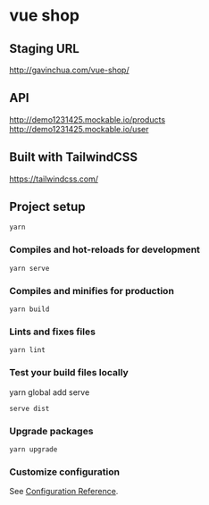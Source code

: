 # vue shop

## Staging URL
http://gavinchua.com/vue-shop/

## API
http://demo1231425.mockable.io/products  
http://demo1231425.mockable.io/user

## Built with TailwindCSS
https://tailwindcss.com/

## Project setup
```
yarn
```

### Compiles and hot-reloads for development
```
yarn serve
```

### Compiles and minifies for production
```
yarn build
```

### Lints and fixes files
```
yarn lint
```

### Test your build files locally
yarn global add serve
```
serve dist
```

### Upgrade packages
```
yarn upgrade
```

### Customize configuration
See [Configuration Reference](https://cli.vuejs.org/config/).

